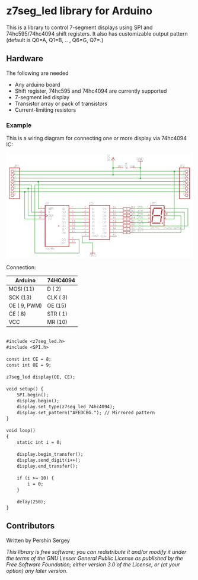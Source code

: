 # z7seg_led library for Arduino

This is a library to control 7-segment displays using SPI and 74hc595/74hc4094 shift registers.
It also has customizable output pattern (default is Q0=A, Q1=B, .. , Q6=G, Q7=.)

## Hardware

The following are needed

* Any arduino board
* Shift register, 74hc595 and 74hc4094 are currently supported
* 7-segment led display
* Transistor array or pack of transistors
* Current-limiting resistors


### Example
This is a wiring diagram for connecting one or more display via 74hc4094 IC:

![alt text](examples/74hc4094-sch.png "Schematic")

Connection:

Arduino        |    74HC4094
---------------|-------------
MOSI (11)      |    D    ( 2)
SCK  (13)      |    CLK  ( 3)
OE   ( 9, PWM) |    OE   (15)
CE   ( 8)      |    STR  ( 1)
VCC            |    MR   (10)

<pre><code>
#include &lt;z7seg_led.h&gt;
#include &lt;SPI.h&gt;

const int CE = 8;
const int OE = 9;

z7seg_led display(OE, CE);

void setup() {
    SPI.begin();
    display.begin();
    display.set_type(z7seg_led_74hc4094);
    display.set_pattern("AFEDCBG."); // Mirrored pattern
}

void loop()
{
    static int i = 0;

    display.begin_transfer();
    display.send_digit(i++);
    display.end_transfer();

    if (i >= 10) {
        i = 0;
    }

    delay(250);
}
</code></pre>


## Contributors

Written by Pershin Sergey

*This library is free software; you can redistribute it and/or modify it under the terms of the GNU Lesser General Public License as published by the Free Software Foundation; either version 3.0 of the License, or (at your option) any later version.*

